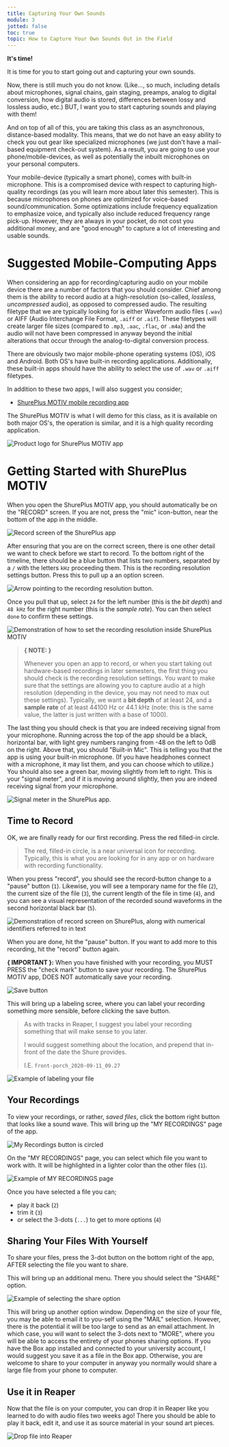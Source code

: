 ```yaml
---
title: Capturing Your Own Sounds
module: 3
jotted: false
toc: true
topic: How to Capture Your Own Sounds Out in the Field
---
```


**It's time!**

It is time for you to start going out and capturing your own sounds.

Now, there is still much you do not know. (Like..., so much, including details about microphones, signal chains, gain staging, preamps, analog to digital conversion, how digital audio is stored, differences between lossy and lossless audio, etc.) BUT, I want you to start capturing sounds and playing with them!

And on top of all of this, you are taking this class as an asynchronous, distance-based modality. This means, that we do not have an easy ability to check you out gear like specialized microphones (we just don't have a mail-based equipment check-out system). As a result, you are going to use your phone/mobile-devices, as well as potentially the inbuilt microphones on your personal computers.

Your mobile-device (typically a smart phone), comes with built-in microphone. This is a compromised device with respect to capturing high-quality recordings (as you will learn more about later this semester). This is because microphones on phones are optimized for voice-based sound/communication. Some optimizations include frequency equalization to emphasize voice, and typically also include reduced frequency range pick-up. However, they are always in your pocket, do not cost you additional money, and are "good enough" to capture a lot of interesting and usable sounds.

# Suggested Mobile-Computing Apps

When considering an app for recording/capturing audio on your mobile device there are a number of factors that you should consider. Chief among them is the ability to record audio at a high-resolution (so-called, _lossless, uncompressed_ audio), as opposed to compressed audio. The resulting filetype that we are typically looking for is either Waveform audio files (`.wav`) or AIFF (Audio Interchange File Format, `.aiff` or `.aif`). These filetypes will create larger file sizes (compared to `.mp3`, `.aac`, `.flac`, or `.m4a`) and the audio will not have been compressed in anyway beyond the initial alterations that occur through the analog-to-digital conversion process.

There are obviously two major mobile-phone operating systems (OS), iOS and Android. Both OS's have built-in recording applications. Additionally, these built-in apps should have the ability to select the use of `.wav` or `.aiff` filetypes.

In addition to these two apps, I will also suggest you consider;

- [ShurePlus MOTIV mobile recording app](https://www.shure.com/en-US/products/software/shure_plus_motiv)

The ShurePlus MOTIV is what I will demo for this class, as it is available on both major OS's, the operation is similar, and it is a high quality recording application.

![Product logo for ShurePlus MOTIV app](../imgs/shuremotiv.png "Product logo for ShurePlus MOTIV app")

# Getting Started with ShurePlus MOTIV

When you open the ShurePlus MOTIV app, you should automatically be on the "RECORD" screen. If you are not, press the "mic" icon-button, near the bottom of the app in the middle.


![Record screen of the ShurePlus app](../imgs/record-screen.jpeg "Record screen of the ShurePlus app")


After ensuring that you are on the correct screen, there is one other detail we want to check before we start to record. To the bottom right of the timeline, there should be a blue button that lists two numbers, separated by a `/` with the letters `kHz` proceeding them. This is the recording resolution settings button. Press this to pull up a an option screen.

![Arrow pointing to the recording resolution button.](../imgs/resolution-button.jpeg "The recording resolution button")

Once you pull that up, select `24` for the left number (this is the _bit depth_) and `48 kHz` for the right number (this is the _sample rate_). You can then select `done` to confirm these settings.

![Demonstration of how to set the recording resolution inside ShurePlus MOTIV](../imgs/resolution-settings.jpeg "Demonstration of how to set the recording resolution inside ShurePlus MOTIV")


> **{ NOTE: }**
>
> Whenever you open an app to record, or when you start taking out hardware-based recordings in later semesters, the first thing you should check is the recording resolution settings. You want to make sure that the settings are allowing you to capture audio at a high resolution (depending in the device, you may not need to max out these settings). Typically, we want a **bit depth** of at least 24, and a **sample rate** of at least 44100 Hz or 44.1 kHz (note: this is the same value, the latter is just written with a base of 1000).

The last thing you should check is that you are indeed receiving signal from your microphone. Running across the top of the app should be a black, horizontal bar, with light grey numbers ranging from -48 on the left to 0dB on the right. Above that, you should "Built-in Mic". This is telling you that the app is using your built-in microphone. (If you have headphones connect with a microphone, it may list them, and you can choose which to utilize.) You should also see a green bar, moving slightly from left to right. This is your "signal meter", and if it is moving around slightly, then you are indeed receiving signal from your microphone.

![Signal meter in the ShurePlus app.](../imgs/signal-meter.jpeg "Signal meter in the ShurePlus app.")

## Time to Record

OK, we are finally ready for our first recording. Press the red filled-in circle.

> The red, filled-in circle, is a near universal icon for recording. Typically, this is what you are looking for in any app or on hardware with recording functionality.

When you press "record", you should see the record-button change to a "pause" button (`1`). Likewise, you will see a temporary name for the file (`2`), the current size of the file (`3`), the current length of the file in time (`4`), and you can see a visual representation of the recorded sound waveforms in the second horizontal black bar (`5`).

![Demonstration of record screen on ShurePlus, along with numerical identifiers referred to in text ](../imgs/record-active.jpeg "Demonstration of record screen on ShurePlus")

When you are done, hit the "pause" button. If you want to add more to this recording, hit the "record" button again.

**{ IMPORTANT }:** When you have finished with your recording, you MUST PRESS the "check mark" button to save your recording. The ShurePlus MOTIV app, DOES NOT automatically save your recording.

![Save button](../imgs/save-button.jpeg "Save button")

This will bring up a labeling scree, where you can label your recording something more sensible, before clicking the save button.

> As with tracks in Reaper, I suggest you label your recording something that will make sense to you later.
>
> I would suggest something about the location, and prepend that in-front of the date the Shure provides.
>
> I.E. `front-porch_2020-09-11_09.27`

![Example of labeling your file](../imgs/save-text.jpeg "Example of labeling your file")

## Your Recordings

To view your recordings, or rather, _saved files_, click the bottom right button that looks like a sound wave. This will bring up the "MY RECORDINGS" page of the app.

![My Recordings button is circled](../imgs/myRecordings-button.jpeg "My Recordings button")

On the "MY RECORDINGS" page, you can select which file you want to work with. It will be highlighted in a lighter color than the other files (`1`).

![Example of MY RECORDINGS page](../imgs/myRecordings-page.jpeg "Example of MY RECORDINGS page")

Once you have selected a file you can;

- play it back (`2`)
- trim it (`3`)
- or select the 3-dots (`...`) to get to more options (`4`)

## Sharing Your Files With Yourself

To share your files, press the 3-dot button on the bottom right of the app, AFTER selecting the file you want to share.

This will bring up an additional menu. There you should select the "SHARE" option.

![Example of selecting the share option](../imgs/share-button.jpeg "Example of selecting the share option")

This will bring up another option window. Depending on the size of your file, you may be able to email it to you-self using the "MAIL" selection. However, there is the potential it will be too large to send as an email attachment. In which case, you will want to select the 3-dots next to "MORE", where you will be able to access the entirety of your phones sharing options. If you have the Box app installed and connected to your university account, I would suggest you save it as a file in the Box app. Otherwise, you are welcome to share to your computer in anyway you normally would share a large file from your phone to computer.

## Use it in Reaper

Now that the file is on your computer, you can drop it in Reaper like you learned to do with audio files two weeks ago! There you should be able to play it back, edit it, and use it as source material in your sound art pieces.

![Drop file into Reaper](../imgs/audio2Reaper.png "Drop file into Reaper")
